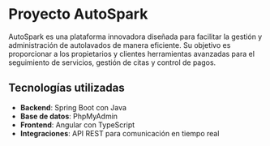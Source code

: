 # Proyecto AutoSpark

AutoSpark es una plataforma innovadora diseñada para facilitar la gestión y administración de autolavados de manera eficiente. Su objetivo es proporcionar a los propietarios y clientes herramientas avanzadas para el seguimiento de servicios, gestión de citas y control de pagos.

## Tecnologías utilizadas
- **Backend**: Spring Boot con Java
- **Base de datos**: PhpMyAdmin
- **Frontend**: Angular con TypeScript
- **Integraciones**: API REST para comunicación en tiempo real

